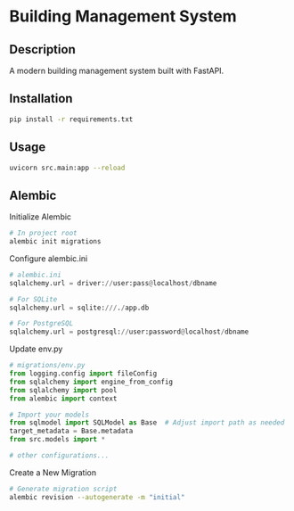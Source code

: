 # Building Management System

## Description
A modern building management system built with FastAPI.

## Installation
```bash
pip install -r requirements.txt
```

## Usage
```bash
uvicorn src.main:app --reload
```

## Alembic

Initialize Alembic
```bash
# In project root
alembic init migrations
```

Configure alembic.ini
```python
# alembic.ini
sqlalchemy.url = driver://user:pass@localhost/dbname

# For SQLite
sqlalchemy.url = sqlite:///./app.db

# For PostgreSQL
sqlalchemy.url = postgresql://user:password@localhost/dbname
```

Update env.py

```python
# migrations/env.py
from logging.config import fileConfig
from sqlalchemy import engine_from_config
from sqlalchemy import pool
from alembic import context

# Import your models
from sqlmodel import SQLModel as Base  # Adjust import path as needed
target_metadata = Base.metadata
from src.models import *

# other configurations...
```

Create a New Migration

```bash
# Generate migration script
alembic revision --autogenerate -m "initial"
```